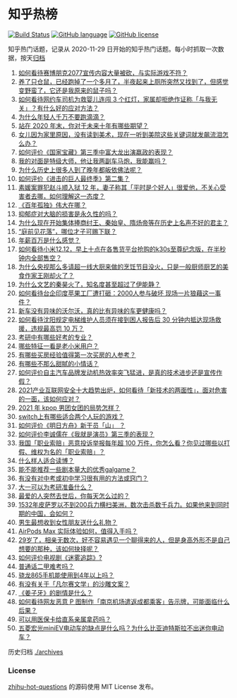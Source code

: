 # 知乎热榜
[![Build Status](https://github.com/ToWeLong/zhihu-hot-questions/workflows/CI/badge.svg)](https://github.com/ToWeLong/zhihu-hot-questions/actions)
[![GitHub language](https://img.shields.io/badge/language-golang-orange.svg)](https://golang.org/)
[![GitHub license](https://img.shields.io/github/license/ToWeLong/zhihu-hot-questions)](https://github.com/ToWeLong/zhihu-hot-questions/blob/main/LICENSE)

知乎热门话题，记录从 2020-11-29 日开始的知乎热门话题。每小时抓取一次数据，按天[归档](./archives)

<!-- BEGIN -->

1. [如何看待赛博朋克2077宣传内容大量被砍，与实际游戏不符？](https://www.zhihu.com/question/434610780)
1. [养了只仓鼠，已经跑掉了一个多月了，半夜起来上厕所突然又找到了，但感觉变野蛮了，它还是我原来的鼠子吗？](https://www.zhihu.com/question/433521540)
1. [如何看待网约车司机为救婴儿连闯 3 个红灯，家属却拒绝作证称「与我无关」？有什么好的应对方法？](https://www.zhihu.com/question/434736805)
1. [为什么年轻人千万不要跑滴滴？](https://www.zhihu.com/question/423086415)
1. [站在 2020 年末，你对于未来十年有哪些期望？](https://www.zhihu.com/question/427455017)
1. [女儿因为家里原因，没有读到美术，现在一听到美院这些关键词就发飙流泪怎么办？](https://www.zhihu.com/question/433926326)
1. [如何评价《国家宝藏》第三季中富大龙出演嬴政的表现？](https://www.zhihu.com/question/434037574)
1. [我的对面是特级大师，他让我两副车马炮，我能赢吗？](https://www.zhihu.com/question/432545404)
1. [为什么历史上很多人到了晚年都皈依佛法呢？](https://www.zhihu.com/question/53190007)
1. [如何评价《进击的巨人最终季》第二集？](https://www.zhihu.com/question/434553920)
1. [素媛案罪犯赵斗顺入狱 12 年，妻子称其「平时是个好人」很爱他，不关心受害者去哪，如何理解这一态度？](https://www.zhihu.com/question/434594725)
1. [《百年孤独》伟大在哪？](https://www.zhihu.com/question/19621954)
1. [抑郁症对大脑的损害是永久性的吗？](https://www.zhihu.com/question/39967150)
1. [为什么现在开始集体捧商纣王、秦始皇、隋炀帝等在历史上名声不好的君主？](https://www.zhihu.com/question/63848511)
1. [“庭前见花落”，哪位才子可赐下联？](https://www.zhihu.com/question/427709608)
1. [年薪百万是什么感觉？](https://www.zhihu.com/question/394637216)
1. [如何看待小米12.12，早上十点在各售货平台抢购的k30s至尊纪念版，在半秒钟内全部售空？](https://www.zhihu.com/question/434505604)
1. [为什么央视那么多请超一线大厨来做的烹饪节目没火，只是一般厨师厨艺的美食作家王刚却火了？](https://www.zhihu.com/question/425862954)
1. [为什么文艺的秦昊火了，知名度甚至超过了伊能静？](https://www.zhihu.com/question/434640150)
1. [如何看待台企印度苹果工厂遭打砸：2000人参与破坏 现场一片狼藉这一事件？](https://www.zhihu.com/question/434621325)
1. [新车没有异味的沃尔沃，真的比有异味的车更健康吗？](https://www.zhihu.com/question/434327534)
1. [如何看待沈阳规定电梯维护人员须在接到困人报告后 30 分钟内抵达现场救援，违规最高罚 10 万？](https://www.zhihu.com/question/434517976)
1. [考研中有哪些好考的专业？](https://www.zhihu.com/question/347306049)
1. [哪些特征一看是老小米用户？](https://www.zhihu.com/question/434115335)
1. [有哪些买房经验值得第一次买房的人参考？](https://www.zhihu.com/question/433902931)
1. [有哪些不那么甜腻的小情话？](https://www.zhihu.com/question/424044877)
1. [如何评价自主汽车品牌发动机热效率突飞猛进，是真的技术进步还是宣传作假？](https://www.zhihu.com/question/433403775)
1. [2021产业互联网安全十大趋势出炉，如何看待「新技术的两面性」，面对危害的一面，该如何应对？](https://www.zhihu.com/question/434662951)
1. [2021 年 kpop 男团女团的局势怎样？](https://www.zhihu.com/question/434089276)
1. [switch上有哪些适合两个人玩的游戏？](https://www.zhihu.com/question/433549089)
1. [如何评价《明日方舟》新干员「山」 ？](https://www.zhihu.com/question/434172196)
1. [如何评价李诚儒在《我就是演员》第三季的表现？](https://www.zhihu.com/question/434577614)
1. [我国「职业索赔」恶意投诉举报每年超 100 万件，你怎么看？你见过哪些以打假、维权为名的「职业索赔」？](https://www.zhihu.com/question/434522292)
1. [什么样人适合读博？](https://www.zhihu.com/question/430437187)
1. [能不能推荐一些剧本量大的优秀galgame？](https://www.zhihu.com/question/433411547)
1. [有没有对中考或初中学习很有用的方法或窍门？](https://www.zhihu.com/question/39983869)
1. [大一可以为考研准备什么？](https://www.zhihu.com/question/267700809)
1. [最爱的人突然去世后，你每天怎么过的？](https://www.zhihu.com/question/326414267)
1. [1532年皮萨罗以不到200兵力横扫美洲，数次击杀数千兵力。如果他来到同时期的中国，会如何？](https://www.zhihu.com/question/433699326)
1. [男生最想收到女性朋友送什么礼物？](https://www.zhihu.com/question/25312138)
1. [AirPods Max 实际体验如何，值得入手吗？](https://www.zhihu.com/question/434246714)
1. [29岁了，相亲无数次，好不容易遇见一个聊得来的人，但是身高外形不是自己想要的那种，该如何抉择呢？](https://www.zhihu.com/question/422905675)
1. [如何评价电视剧《迷雾追踪》?](https://www.zhihu.com/question/392102916)
1. [普通话二甲难考吗？](https://www.zhihu.com/question/296008893)
1. [骁龙865手机能使用到4年以上吗？](https://www.zhihu.com/question/427117777)
1. [有没有关于「凡尔赛文学」的沙雕文案？](https://www.zhihu.com/question/429548386)
1. [《姜子牙》的剧情是什么？](https://www.zhihu.com/question/423732561)
1. [如何看待网友恶意 P 图制作「南京机场遣返成都乘客」告示牌，可能面临什么后果？](https://www.zhihu.com/question/434514806)
1. [可以用医保卡给直系亲属拿药吗？](https://www.zhihu.com/question/314496706)
1. [五菱宏光miniEV电动车的缺点是什么吗？为什么比亚迪特斯拉不出迷你电动车？](https://www.zhihu.com/question/430633799)

<!-- END -->

历史归档 [./archives](./archives)


### License
[zhihu-hot-questions](https://github.com/towelong/zhihu-hot-questions) 的源码使用 MIT License 发布。